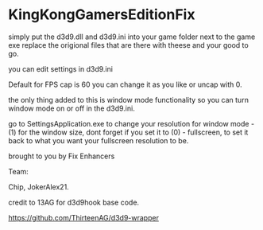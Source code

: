 # KingKongGamersEditionFix

simply put the d3d9.dll and d3d9.ini into your game folder next to the game exe replace the origional files that are there with theese and your good to go.

you can edit settings in d3d9.ini 

Default for FPS cap is 60 you can change it as you like or uncap with 0.

the only thing added to this is window mode functionality so you can turn window mode on or off in the d3d9.ini. 

go to SettingsApplication.exe to change your resolution for window mode - (1) for the window size, dont forget if you set it to (0) - fullscreen, to set it back to what you want your fullscreen resolution to be.

brought to you by Fix Enhancers 

Team: 

Chip, JokerAlex21.

credit to 13AG for d3d9hook base code.

https://github.com/ThirteenAG/d3d9-wrapper
